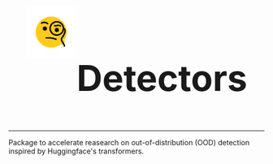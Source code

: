 <div style="display:flex; width: 100%;justify-content: center;" text-align="center"  >
    <img src="./face-with-monocle.svg" width="100" height="100" /> 
    <h1 style="font-size:5em;">Detectors</h1>
</div>

---

Package to accelerate reasearch on out-of-distribution (OOD) detection inspired by Huggingface's transformers.